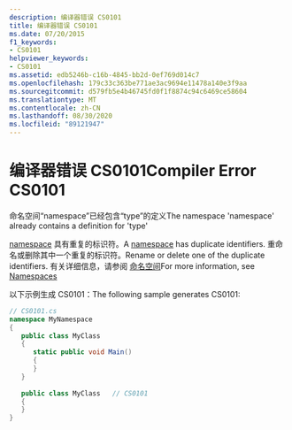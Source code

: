 ```yaml
---
description: 编译器错误 CS0101
title: 编译器错误 CS0101
ms.date: 07/20/2015
f1_keywords:
- CS0101
helpviewer_keywords:
- CS0101
ms.assetid: edb5246b-c16b-4845-bb2d-0ef769d014c7
ms.openlocfilehash: 179c33c363be771ae3ac9694e11478a140e3f9aa
ms.sourcegitcommit: d579fb5e4b46745fd0f1f8874c94c6469ce58604
ms.translationtype: MT
ms.contentlocale: zh-CN
ms.lasthandoff: 08/30/2020
ms.locfileid: "89121947"
---
```

# <a name="compiler-error-cs0101"></a><span data-ttu-id="87371-103">编译器错误 CS0101</span><span class="sxs-lookup"><span data-stu-id="87371-103">Compiler Error CS0101</span></span>
<span data-ttu-id="87371-104">命名空间“namespace”已经包含“type”的定义</span><span class="sxs-lookup"><span data-stu-id="87371-104">The namespace 'namespace' already contains a definition for 'type'</span></span>  
  
 <span data-ttu-id="87371-105">[namespace](../language-reference/keywords/namespace.md) 具有重复的标识符。</span><span class="sxs-lookup"><span data-stu-id="87371-105">A [namespace](../language-reference/keywords/namespace.md) has duplicate identifiers.</span></span> <span data-ttu-id="87371-106">重命名或删除其中一个重复的标识符。</span><span class="sxs-lookup"><span data-stu-id="87371-106">Rename or delete one of the duplicate identifiers.</span></span> <span data-ttu-id="87371-107">有关详细信息，请参阅 [命名空间](../programming-guide/namespaces/index.md)</span><span class="sxs-lookup"><span data-stu-id="87371-107">For more information, see [Namespaces](../programming-guide/namespaces/index.md)</span></span>  
  
 <span data-ttu-id="87371-108">以下示例生成 CS0101：</span><span class="sxs-lookup"><span data-stu-id="87371-108">The following sample generates CS0101:</span></span>  
  
```csharp  
// CS0101.cs  
namespace MyNamespace  
{  
   public class MyClass  
   {  
      static public void Main()  
      {  
      }  
   }  
  
   public class MyClass   // CS0101  
   {  
   }  
}  
```

